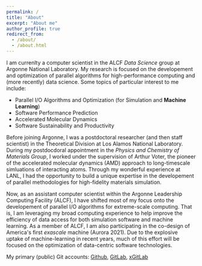 ```yaml
---
permalink: /
title: "About"
excerpt: "About me"
author_profile: true
redirect_from: 
  - /about/
  - /about.html
---
```


I am currenlty a computer scientist in the ALCF *Data Science* group at Argonne National Laboratory. My research is focused on the developement and optimization of parallel algorithms for high-performance computing and (more recently) data science. Some topics of particular interest to me include:

- Parallel I/O Algorithms and Optimization (for Simulation and **Machine Learning**)
- Software Performance Prediction
- Accelerated Molecular Dynamics
- Software Sustainability and Productivity

Before joining Argonne, I was a postdoctoral researcher (and then staff scientist) in the Theoretical Division at Los Alamos National Laboratory. During my postdocdoral appointment in the *Physics and Chemistry of Materials Group*, I worked under the supervision of Arthur Voter, the pioneer of the accelerated molecular dynamics (AMD) approach to long-timescale simluations of interacting atoms. Through my wonderful experience at LANL, I had the opportunity to build a unique expertise in the developement of parallel methodologies for high-fidelity materials simulation. 

Now, as an assistant computer scientist within the Argonne Leadership Computing Facility (ALCF), I have shifted most of my focus onto the developement of parallel I/O algorithms for extreme-scale computing. That is, I am leveraging my broad computing experience to help improve the efficiency of data access for both simulation software and machine learning. As a member of ALCF, I am also participating in the co-design of America's first *exascale* machine (Aurora 2021). Due to the explosive uptake of machine-learning in recent years, much of this effort will be focused on the optimization of data-centric software technologies.

My primary (public) Git accounts: [Github](https://github.com/rjzamora),  [GitLab](https://gitlab.com/rjzamora), [xGitLab](https://xgitlab.cels.anl.gov/rzamora)
